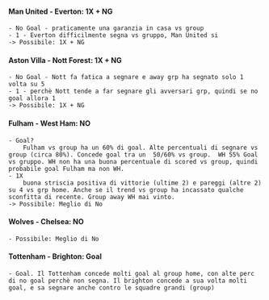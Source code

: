 #### Man United - Everton: 1X + NG
    - No Goal - praticamente una garanzia in casa vs group
    - 1 - Everton difficilmente segna vs gruppo, Man United si
    -> Possibile: 1X + NG
    
#### Aston Villa - Nott Forest: 1X + NG
    - No Goal - Nott fa fatica a segnare e away grp ha segnato solo 1 volta su 5
    - 1 - perchè Nott tende a far segnare gli avversari grp, quindi se no goal allora 1
    -> Possibile: 1X + NG
    
#### Fulham - West Ham: NO
    - Goal? 
        Fulham vs group ha un 60% di goal. Alte percentuali di segnare vs group (circa 80%). Concede goal tra un  50/60% vs group.  WH 55% Goal vs gruppo. WH non ha una buona percentuale di scored vs group, quindi probabile goal Fulham ma non WH.
    - 1X 
        buona striscia positiva di vittorie (ultime 2) e pareggi (altre 2) su 4 vs grp home. Anche se il trend vs group ha incassato qualche sconfitta di recente. Group away WH mai vinto.
    -> Possibile: Meglio di No
    
#### Wolves - Chelsea: NO
    - Possibile: Meglio di No
    
#### Tottenham - Brighton: Goal
    - Goal. Il Tottenham concede molti goal al group home, con alte perc di no goal perchè non segna. Il brighton concede a sua volta molti goal, e sa segnare anche contro le squadre grandi (group)
    
    